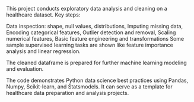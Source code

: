 This project conducts exploratory data analysis and cleaning on a healthcare dataset. Key steps:

Data inspection: shape, null values, distributions, 
Imputing missing data, 
Encoding categorical features, 
Outlier detection and removal, 
Scaling numerical features, 
Basic feature engineering and transformations
Some sample supervised learning tasks are shown like feature importance analysis and linear regression.

The cleaned dataframe is prepared for further machine learning modeling and evaluation.

The code demonstrates Python data science best practices using Pandas, Numpy, Scikit-learn, and Statsmodels. It can serve as a template for healthcare data preparation and analysis projects.
